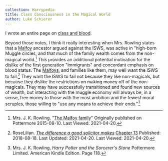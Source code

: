 ```yaml
---
collection: Harrypedia
title: Class Consciousness in the Magical World
author: Luke Schierer
---
```

I wrote an entire page on [class and blood].

[class and blood]: <../class_and_blood>

Beyond those notes, I think it really interesting when Mrs. Rowling states that
a [Malfoy] ancestor argued against the ISWS, was active in "high-born Muggle
circles, and that much of the family wealth comes from the non-magical
world.[^210420-12]  This provides an additional potential motivation for the
dislike of the first generation "immigrants" and concordant emphasis on blood
status. The [Malfoys], and families like them, may well want the ISWS to
fail.[^210420-13] They want the ISWS to fail not because they like
non-magicals, but because they dislike the restrictions on making money off of
the non-magicals. They may have successfully transitioned and found new sources
of wealth, but interacting with the muggle economy will always be, in a sense,
free money to those with the most ambition and the fewest moral scruples, those
willing to "use any means to achieve their ends."[^210420-14]

[Malfoy]: <../../people/Malfoy/>

[Malfoys]: <../../people/Malfoy/>

[^210420-14]: Mrs. J. K. Rowling. _Harry Potter and the Sorcerer's Stone_
    Pottermore Limited. American Kindle Edition.  Page 118.

[^210420-13]: RoseLilian.
    _[The difference a good solicitor makes](https://www.fanfiction.net/s/13049901)_
    [Chapter 13](https://www.fanfiction.net/s/13049901/13/The-difference-a-good-solicitor-makes)
    Published: 2018-08-18. Last Updated: 2021-04-20. Last Viewed: 2021-04-20.

[^210420-12]: Mrs. J. K. Rowling.
    "[The Malfoy family](https://www.wizardingworld.com/writing-by-jk-rowling/the-malfoy-family)"
    Originally published on Pottermore 2015-08-10. Last Viewed: 2021-04-20.


